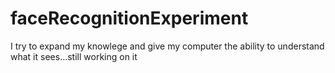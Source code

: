 # faceRecognitionExperiment
I try to expand my knowlege and give my computer the ability to understand what it sees...still working on it
